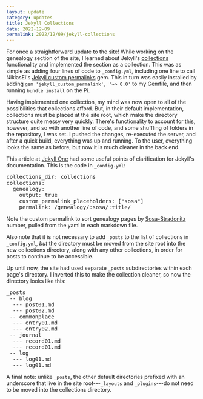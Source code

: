 ```yaml
---
layout: update
category: updates
title: Jekyll Collections
date: 2022-12-09
permalink: 2022/12/09/jekyll-collections
---
```


For once a straightforward update to the site! While working on the genealogy section of the site, I learned about Jekyll's [collections](https://jekyllrb.com/docs/collections/) functionality and implemented the section as a collection. This was as simple as adding four lines of code to <code>_config.yml</code>, including one line to call NiklasEi's [Jekyll custom permalinks](https://github.com/NiklasEi/jekyll_custom_permalink) gem. This in turn was easily installed by adding <code>gem 'jekyll_custom_permalink', '~> 0.0'</code> to my Gemfile, and then running <code>bundle install</code> on the Pi.

Having implemented one collection, my mind was now open to all of the possibilities that collections afford. But, in their default implementation, collections must be placed at the site root, which make the directory structure quite messy very quickly. There's functionality to account for this, however, and so with another line of code, and some shuffling of folders in the repository, I was set. I pushed the changes, re-executed the server, and after a quick build, everything was up and running. To the user, everything looks the same as before, but now it is much cleaner in the back end.

This article at [Jekyll One](https://jekyll.one/pages/public/manuals/j1/content/collections/) had some useful points of clarification for Jekyll's documentation. This is the code in <code>_config.yml</code>:

<pre>
collections_dir: collections
collections:
  genealogy:
    output: true
    custom_permalink_placeholders: ["sosa"]
    permalink: /genealogy/:sosa/:title/
</pre>

Note the custom permalink to sort genealogy pages by [Sosa-Stradonitz](https://en.wikipedia.org/wiki/Ahnentafel) number, pulled from the yaml in each markdown file.

Also note that it is not necessary to add <code>_posts</code> to the list of collections in <code>_config.yml</code>, *but* the directory must be moved from the site root into the new collections directory, along with any other collections, in order for posts to continue to be accessible.

Up until now, the site had used separate <code>_posts</code> subdirectories within each page's directory. I inverted this to make the collection cleaner, so now the directory looks like this:

<pre>
_posts
 -- blog
  --- post01.md
  --- post02.md
 -- commonplace
  --- entry01.md
  --- entry02.md
 -- journal
  --- record01.md
  --- record01.md
 -- log
  --- log01.md
  --- log01.md
</pre>

A final note: unlike <code>_posts</code>, the other default directories prefixed with an underscore that live in the site root---<code>_layouts</code> and <code>_plugins</code>---do not need to be moved into the collections directory.
